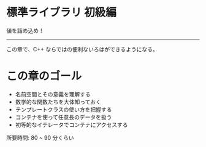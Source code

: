 # 標準ライブラリ 初級編

値を詰め込め！

---

この章で、C++ ならではの便利ないろはができるようになる。

# この章のゴール

- 名前空間とその意義を理解する
- 数学的な関数たちを大体知っておく
- テンプレートクラスの使い方を把握する
- コンテナを使って任意長のデータを扱う
- 初等的なイテレータでコンテナにアクセスする

所要時間: 80 ~ 90 分くらい
